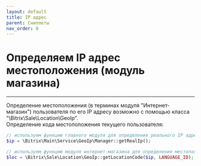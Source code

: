 ```yaml
---
layout: default
title: IP адрес
parent: Сниппеты
nav_order: 0
---
```


# Определяем IP адрес местоположения (модуль магазина)

---

Определение местоположения (в терминах модуля "Интернет-магазин") пользователя по его IP адресу возможно с помощью класса "\Bitrix\Sale\Location\GeoIp".\
Определение кода местоположения текущего пользователя:

```php
// используем функцию главного модуля для определения реального IP адреса пользователя
$ip = \Bitrix\Main\Service\GeoIp\Manager::getRealIp();

// используем функцию модуля интернет-магазина для определения местоположения по IP адресу
$loc = \Bitrix\Sale\Location\GeoIp::getLocationCode($ip, LANGUAGE_ID);
```

<br>
